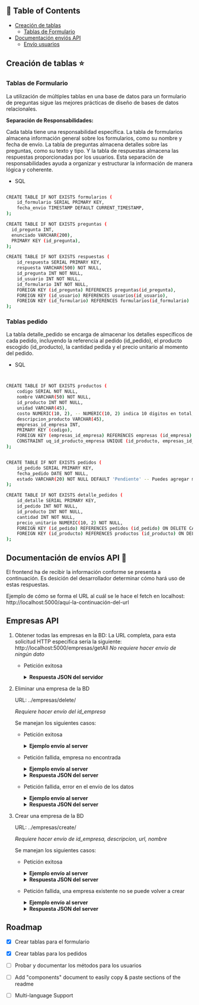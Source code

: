 <!--
![Anurag's GitHub stats](https://github-readme-stats.vercel.app/api?username=Paolahz1&show_icons=true&theme=radical)
[![Top Langs](https://github-readme-stats.vercel.app/api/top-langs/?username=Paolahz1)](https://github.com/Paolahz1/github-readme-stats)
-->

<a name="readme-top"></a>


## 🚩 Table of Contents

- [Creación de tablas](#Creación-de-tablas-) 
  - [Tablas de Formulario](#Tablas-de-Formulario)
- [Documentación enviós API](#Documentación-de-envíos-API-)
  - [Envío usuarios](#Usuarios-API)

## Creación de tablas ⭐️




### Tablas de Formulario


La utilización de múltiples tablas en una base de datos para un formulario de preguntas sigue las mejores prácticas de diseño de bases de datos relacionales. 

**Separación de Responsabilidades:**

Cada tabla tiene una responsabilidad específica. La tabla de formularios almacena información general sobre los formularios, como su nombre y fecha de envío. La tabla de preguntas almacena detalles sobre las preguntas, como su texto y tipo. Y la tabla de respuestas almacena las respuestas proporcionadas por los usuarios.
Esta separación de responsabilidades ayuda a organizar y estructurar la información de manera lógica y coherente.

* SQL 
```sh

CREATE TABLE IF NOT EXISTS formularios (
    id_formulario SERIAL PRIMARY KEY,
    fecha_envio TIMESTAMP DEFAULT CURRENT_TIMESTAMP,
);

CREATE TABLE IF NOT EXISTS preguntas (
  id_pregunta INT,
  enunciado VARCHAR(200),
  PRIMARY KEY (id_pregunta),
);	

CREATE TABLE IF NOT EXISTS respuestas (
    id_respuesta SERIAL PRIMARY KEY,
    respuesta VARCHAR(500) NOT NULL,
    id_pregunta INT NOT NULL,
    id_usuario INT NOT NULL,
    id_formulario INT NOT NULL,
    FOREIGN KEY (id_pregunta) REFERENCES preguntas(id_pregunta),
    FOREIGN KEY (id_usuario) REFERENCES usuarios(id_usuario),
    FOREIGN KEY (id_formulario) REFERENCES formularios(id_formulario)
);
```
### Tablas pedido 

La tabla detalle_pedido se encarga de almacenar los detalles específicos de cada pedido,
incluyendo la referencia al pedido (id_pedido), el producto escogido (id_producto), la cantidad pedida
y el precio unitario al momento del pedido.

* SQL
```sh


CREATE TABLE IF NOT EXISTS productos (
	codigo SERIAL NOT NULL,
	nombre VARCHAR(50) NOT NULL,
	id_producto INT NOT NULL,
	unidad VARCHAR(45),
	costo NUMERIC(10, 2), -- NUMERIC(10, 2) indica 10 dígitos en total, 2 de los cuales son decimales
	descripcion_producto VARCHAR(45),
	empresas_id_empresa INT,
	PRIMARY KEY (codigo),
	FOREIGN KEY (empresas_id_empresa) REFERENCES empresas (id_empresa) ON DELETE SET NULL,
	CONSTRAINT uq_id_producto_empresa UNIQUE (id_producto, empresas_id_empresa)
);


CREATE TABLE IF NOT EXISTS pedidos (
    id_pedido SERIAL PRIMARY KEY,
    fecha_pedido DATE NOT NULL,
    estado VARCHAR(20) NOT NULL DEFAULT 'Pendiente' -- Puedes agregar más estados según tu lógica de negocio
);

CREATE TABLE IF NOT EXISTS detalle_pedidos (
    id_detalle SERIAL PRIMARY KEY,
    id_pedido INT NOT NULL,
    id_producto INT NOT NULL,
    cantidad INT NOT NULL,
    precio_unitario NUMERIC(10, 2) NOT NULL,
    FOREIGN KEY (id_pedido) REFERENCES pedidos (id_pedido) ON DELETE CASCADE,
    FOREIGN KEY (id_producto) REFERENCES productos (id_producto) ON DELETE CASCADE
);
```

## Documentación de envíos API 🚀
El frontend ha de recibir la información conforme se presenta a continuación. Es desición del desarrollador determinar cómo hará uso de estas respuestas. 
 
Ejemplo de cómo se forma el URL al cuál se le hace el fetch en localhost: http://localhost:5000/aquí-la-continuación-del-url 
 
## Empresas API

1. Obtener todas las empresas en la BD:
   La URL completa, para esta solicitud HTTP específica sería la siguiente: http://localhost:5000/empresas/getAll
   *No requiere hacer envío de ningún dato*
   - Petición exitosa
     <details><summary><b>Respuesta JSON del servidor</b></summary>

     ```diff
     {
         "empresas": [
             {
                 "identificador": 1,
                 "descripcion": "Empresa 1-Descripción",
                 "url": "http://empresa1.com",
                 "razon_social": "Empresa 1"
             },
             {
                 "identificador": 2,
                 "descripcion": null,
                 "url": "http://empresa2.com",
                 "razon_social": "Empresa 2"
             }
         ]
     }
     ```
     </details>

2. Eliminar una empresa de la BD

   URL: ../empresas/delete/

   *Requiere hacer envío del id_empresa*

   Se manejan los siguientes casos:

	- Petición exitosa
	  <details><summary><b>Ejemplo envío al server</b></summary>
	
	     ```diff
	     {
	         "id_empresa": "2"
	     }
	     ```
	     </details>
	
	- Petición fallida, empresa no encontrada
		<details><summary><b>Ejemplo envío al server</b></summary>
		
		```diff
		{
		"id_empresa": "5"
		}
		```
		</details>
		
		<details><summary><b>Respuesta JSON del server</b></summary>
		
		```diff
		{
		    "id_empresa": "5"
		}
		```
		</details>
	
	- Petición fallida, error en el envío de los datos
		<details><summary><b>Ejemplo envío al server</b></summary>
			 
		```diff
		{
		    "id_empresa": "jakskajskjasa"
		}
		```
			
		</details>
		
		<details><summary><b>Respuesta JSON del server</b></summary>
			
		```diff
		{
		    "message": "No se ha podido eliminar la empresa",
		    "data": -1
		}
		```
		</details>
	

3. Crear una empresa de la BD

   URL: ../empresas/create/

   *Requiere hacer envío de id_empresa, descripcion, url, nombre*

   Se manejan los siguientes casos:
   - Petición exitosa
		<details><summary><b>Ejemplo envío al server</b></summary>

		```diff
		{
		    "id_empresa":"1",
		    "descripcion":"Empresa bonita",
		    "url":"'www.empresaa.com",
		    "nombre":"Methalica"
		}
		```
		</details>

		<details><summary><b>Respuesta JSON del server</b></summary>
			
		```diff
		{
		    "message": "Empresa creada",
		    "data": 1
		}
		```
		</details>
     
   - Petición fallida, una empresa existente no se puede volver a crear  
		<details><summary><b>Ejemplo envío al server</b></summary>

		```diff
		{
		    "id_empresa":"1",
		    "descripcion":"Empresa bonita x2",
		    "url":"'www.empresaa.com ",
		    "nombre":"Methalica"
		}
		```
		</details>

		<details><summary><b>Respuesta JSON del server</b></summary>
			
		```diff
		{
		    "message": "La empresa ya existe",
		    "data": 0
		}
		```
		</details>
	
<!-- ROADMAP -->
## Roadmap

- [x] Crear tablas para el formulario
- [x] Crear tablas para los pedidos
- [ ] Probar y documentar los métodos para los usuarios
- [ ] Add "components" document to easily copy & paste sections of the readme
- [ ] Multi-language Support

